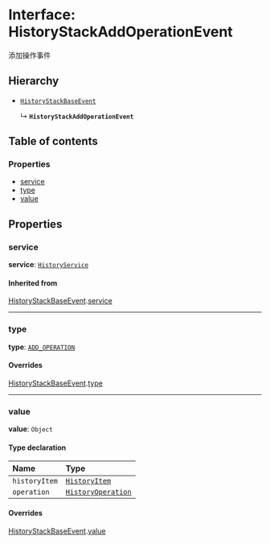 # Interface: HistoryStackAddOperationEvent

添加操作事件

## Hierarchy

* [`HistoryStackBaseEvent`](/auto-docs/history/interfaces/HistoryStackBaseEvent.md)

  ↳ **`HistoryStackAddOperationEvent`**

## Table of contents

### Properties

* [service](/auto-docs/history/interfaces/HistoryStackAddOperationEvent.md#service)
* [type](/auto-docs/history/interfaces/HistoryStackAddOperationEvent.md#type)
* [value](/auto-docs/history/interfaces/HistoryStackAddOperationEvent.md#value)

## Properties

### service

**service**: [`HistoryService`](/auto-docs/history/classes/HistoryService.md)

#### Inherited from

[HistoryStackBaseEvent](/auto-docs/history/interfaces/HistoryStackBaseEvent.md).[service](/auto-docs/history/interfaces/HistoryStackBaseEvent.md#service)

***

### type

**type**: [`ADD_OPERATION`](/auto-docs/history/enums/HistoryStackChangeType.md#add_operation)

#### Overrides

[HistoryStackBaseEvent](/auto-docs/history/interfaces/HistoryStackBaseEvent.md).[type](/auto-docs/history/interfaces/HistoryStackBaseEvent.md#type)

***

### value

**value**: `Object`

#### Type declaration

| Name | Type |
| :------ | :------ |
| `historyItem` | [`HistoryItem`](/auto-docs/history/interfaces/HistoryItem.md) |
| `operation` | [`HistoryOperation`](/auto-docs/history/interfaces/HistoryOperation.md) |

#### Overrides

[HistoryStackBaseEvent](/auto-docs/history/interfaces/HistoryStackBaseEvent.md).[value](/auto-docs/history/interfaces/HistoryStackBaseEvent.md#value)
